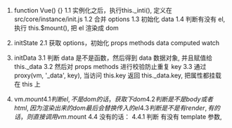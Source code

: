 1. function Vue() {}
1.1 实例化之后，执行this._inti(), 定义在 src/core/instance/init.js
1.2 合并 options
1.3 初始化 data
1.4 判断有没有 el, 执行 this.$mount(), 把 el 渲染成 dom

2. initState
2.1 获取 options，初始化 props methods data computed watch

3. initData
3.1 判断 data 是不是函数，然后得到 data 数据对象, 并且赋值给 this._data
3.2 然后对 props methods 进行校验防止重复 key
3.3 通过 proxy(vm, '_data', key), 当访问 this.key 返回 this._data.key, 把属性都挂载在 this 上

4. vm.$mount
4.1 判断 el, 不是 dom 的话，获取下 dom
4.2 判断 是不是 body 或者 html, 因为渲染出来的 dom 最后会替换传入的 el
4.3 判断 是不是有 render, 有的话，则直接调用 vm.$mount
4.4 没有的话：
4.4.1 判断 有没有 template 参数,  